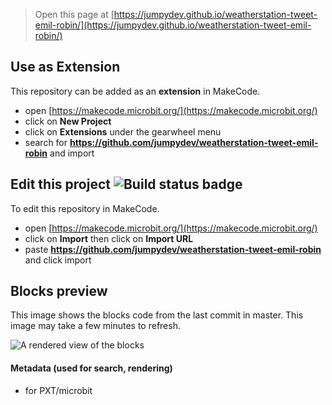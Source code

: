 
> Open this page at [https://jumpydev.github.io/weatherstation-tweet-emil-robin/](https://jumpydev.github.io/weatherstation-tweet-emil-robin/)

## Use as Extension

This repository can be added as an **extension** in MakeCode.

* open [https://makecode.microbit.org/](https://makecode.microbit.org/)
* click on **New Project**
* click on **Extensions** under the gearwheel menu
* search for **https://github.com/jumpydev/weatherstation-tweet-emil-robin** and import

## Edit this project ![Build status badge](https://github.com/jumpydev/weatherstation-tweet-emil-robin/workflows/MakeCode/badge.svg)

To edit this repository in MakeCode.

* open [https://makecode.microbit.org/](https://makecode.microbit.org/)
* click on **Import** then click on **Import URL**
* paste **https://github.com/jumpydev/weatherstation-tweet-emil-robin** and click import

## Blocks preview

This image shows the blocks code from the last commit in master.
This image may take a few minutes to refresh.

![A rendered view of the blocks](https://github.com/jumpydev/weatherstation-tweet-emil-robin/raw/master/.github/makecode/blocks.png)

#### Metadata (used for search, rendering)

* for PXT/microbit
<script src="https://makecode.com/gh-pages-embed.js"></script><script>makeCodeRender("{{ site.makecode.home_url }}", "{{ site.github.owner_name }}/{{ site.github.repository_name }}");</script>
